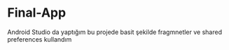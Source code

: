 # Final-App
Android Studio da yaptığım bu projede  basit şekilde fragmnetler ve shared  preferences kullandım
